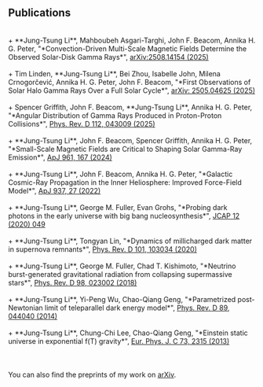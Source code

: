 ## Publications
<br/>
+ **Jung-Tsung Li**, Mahboubeh Asgari-Targhi, John F. Beacom, Annika H. G. Peter, "*Convection-Driven Multi-Scale Magnetic Fields Determine the Observed Solar-Disk Gamma Rays*", <a href="https://arxiv.org/abs/2508.14154"> arXiv:2508.14154 (2025)</a> <br/><br/>
+ Tim Linden, **Jung-Tsung Li**, Bei Zhou, Isabelle John, Milena Crnogorčević, Annika H. G. Peter, John F. Beacom, "*First Observations of Solar Halo Gamma Rays Over a Full Solar Cycle*", <a href="https://arxiv.org/abs/2505.04625"> arXiv: 2505.04625 (2025)</a> <br/><br/>
+ Spencer Griffith, John F. Beacom, **Jung-Tsung Li**, Annika H. G. Peter, "*Angular Distribution of Gamma Rays Produced in Proton-Proton Collisions*", <a href="https://doi.org/10.1103/yyvx-tnjl"> Phys. Rev. D 112, 043009 (2025)</a> <br/><br/>
+ **Jung-Tsung Li**, John F. Beacom, Spencer Griffith, Annika H. G. Peter, "*Small-Scale Magnetic Fields are Critical to Shaping Solar Gamma-Ray Emission*", <a href="https://doi.org/10.3847/1538-4357/ad158f"> ApJ 961, 167 (2024)</a> <br/><br/>
+ **Jung-Tsung Li**, John F. Beacom, Annika H. G. Peter, "*Galactic Cosmic-Ray Propagation in the Inner Heliosphere: Improved Force-Field Model*", <a href="https://doi.org/10.3847/1538-4357/ac8cf3"> ApJ 937, 27 (2022)</a> <br/><br/>
+ **Jung-Tsung Li**, George M. Fuller, Evan Grohs, "*Probing dark photons in the early universe with big bang nucleosynthesis*", <a href="https://doi.org/10.1088/1475-7516/2020/12/049"> JCAP 12 (2020) 049</a> <br/><br/>
+ **Jung-Tsung Li**, Tongyan Lin, "*Dynamics of millicharged dark matter in supernova remnants*", <a href="https://doi.org/10.1103/PhysRevD.101.103034"> Phys. Rev. D 101, 103034 (2020)</a> <br/><br/>
+ **Jung-Tsung Li**, George M. Fuller, Chad T. Kishimoto, "*Neutrino burst-generated gravitational radiation from collapsing supermassive stars*", <a href="https://doi.org/10.1103/PhysRevD.98.023002"> Phys. Rev. D 98, 023002 (2018)</a> <br/><br/>
+ **Jung-Tsung Li**, Yi-Peng Wu, Chao-Qiang Geng, "*Parametrized post-Newtonian limit of teleparallel dark energy model*", <a href="https://doi.org/10.1103/PhysRevD.89.044040"> Phys. Rev. D 89, 044040 (2014)</a> <br/><br/>
+ **Jung-Tsung Li**, Chung-Chi Lee, Chao-Qiang Geng, "*Einstein static universe in exponential f(T) gravity*", <a href="https://doi.org/10.1140/epjc/s10052-013-2315-z"> Eur. Phys. J. C 73, 2315 (2013)</a> <br/><br/>
<br/>
<br/>
You can also find the preprints of my work on <a href="https://arxiv.org/search/?query=Jung-Tsung+Li&searchtype=all&source=header">arXiv</a>. 
